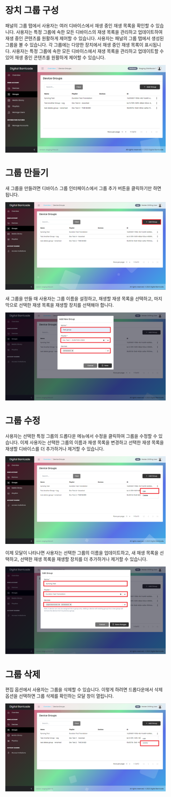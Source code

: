 # 장치 그룹 구성

<div class="description">

패널의 그룹 탭에서 사용자는 여러 디바이스에서 재생 중인 재생 목록을 확인할 수 있습니다. 사용자는 특정 그룹에 속한 모든 디바이스의 재생 목록을 관리하고 업데이트하여 재생 중인 콘텐츠를 원활하게 제어할 수 있습니다. 사용자는 패널의 그룹 탭에서 생성된 그룹을 볼 수 있습니다. 각 그룹에는 다양한 장치에서 재생 중인 재생 목록이 표시됩니다. 사용자는 특정 그룹에 속한 모든 디바이스에서 재생 목록을 관리하고 업데이트할 수 있어 재생 중인 콘텐츠를 원활하게 제어할 수 있습니다.

![group_create_playlist](../images/groups/groupsTab.png ":size=100%")

</div>

# 그룹 만들기

<div class="description">

새 그룹을 만들려면 디바이스 그룹 인터페이스에서 그룹 추가 버튼을 클릭하기만 하면 됩니다.

![create_device_config](../images/groups/groupsAdd.png ":size=100%")

새 그룹을 만들 때 사용자는 그룹 이름을 설정하고, 재생할 재생 목록을 선택하고, 마지막으로 선택한 재생 목록을 재생할 장치를 선택해야 합니다.

![add_new_group](../images/groups/groupsAddModal.png ":size=100%")

</div>

# 그룹 수정

<div class="description">

사용자는 선택한 특정 그룹의 드롭다운 메뉴에서 수정을 클릭하여 그룹을 수정할 수 있습니다. 이제 사용자는 선택한 그룹의 이름과 재생 목록을 변경하고 선택한 재생 목록을 재생할 디바이스를 더 추가하거나 제거할 수 있습니다.

![edit_device_group](../images/groups/groupsEdit.png ":size=100%")

이제 모달이 나타나면 사용자는 선택한 그룹의 이름을 업데이트하고, 새 재생 목록을 선택하고, 선택한 재생 목록을 재생할 장치를 더 추가하거나 제거할 수 있습니다.

![edit_device_group](../images/groups/groupsEditModal.png ":size=100%")

</div>

# 그룹 삭제

<div class="description">

편집 옵션에서 사용자는 그룹을 삭제할 수 있습니다. 이렇게 하려면 드롭다운에서 삭제 옵션을 선택하면 그룹 삭제를 확인하는 모달 창이 열립니다.

![delete_device_group](../images/groups/groupsDelete.png ":size=100%")

</div>
